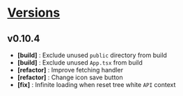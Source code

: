 # [Versions](https://github.com/Tracktor/treege/releases)

## v0.10.4
- **[build]** : Exclude unused `public` directory from build
- **[build]** : Exclude unused `App.tsx` from build
- **[refactor]** : Improve fetching handler
- **[refactor]** : Change icon save button
- **[fix]** : Infinite loading when reset tree white `API` context
